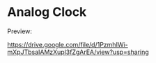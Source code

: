 # Analog Clock

Preview:

https://drive.google.com/file/d/1PzmhIWi-mXpJTbsaIAMzXupl3fZgArEA/view?usp=sharing

